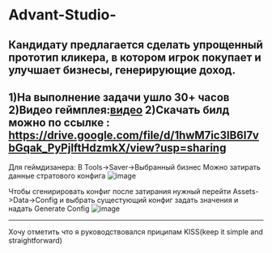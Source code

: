 # Advant-Studio-
Кандидату предлагается сделать упрощенный прототип кликера, в котором игрок покупает и улучшает бизнесы, генерирующие доход.
-------------------------------------------------------------------------------------------------------------------------------------------------------------------------
1)На выполнение задачи ушло 30+ часов
2)Видео геймплея:[видео](https://drive.google.com/file/d/1H2lPf17lA9ZlVlBMJ0NEXpAVoYkzEFdc/view?usp=sharing)
2)Скачать билд можно по ссылке : https://drive.google.com/file/d/1hwM7ic3lB6l7vbGqak_PyPjIftHdzmkX/view?usp=sharing
-------------------------------------------------------------------------------------------------------------------------------------------------------------------------

Для геймдизанера:
В Tools->Saver->Выбранный бизнес
Можно затирать данные стратового конфига 
![image](https://user-images.githubusercontent.com/32494392/210153326-c6e6fba9-2f94-4fa0-ad37-3950d9d5dde4.png)

Чтобы сгенирировать конфиг после затирания нужный перейти Assets->Data->Config и выбрать сущестующий конфиг задать значения и надать Generate Config
![image](https://user-images.githubusercontent.com/32494392/210153367-9f3440dc-eedb-42eb-90f9-cd9c47fde6cb.png)

-------------------------------------------------------------------------------------------------------------------------------------------------------------------------
Хочу отметить что я руководствовался приципам KISS(keep it simple and straightforward)

